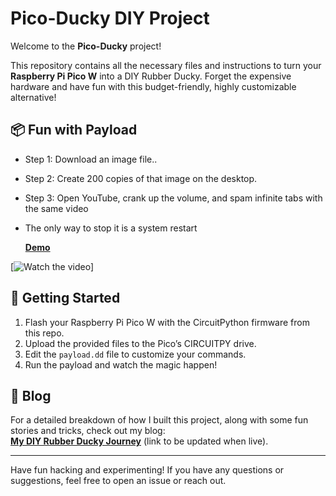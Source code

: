 # Pico-Ducky DIY Project

Welcome to the **Pico-Ducky** project! 

This repository contains all the necessary files and instructions to turn your **Raspberry Pi Pico W** into a DIY Rubber Ducky. Forget the expensive hardware and have fun with this budget-friendly, highly customizable alternative!

## 📦 Fun with Payload
- Step 1: Download an image file..
- Step 2: Create 200 copies of that image on the desktop.
- Step 3: Open YouTube, crank up the volume, and spam infinite tabs with the same video
- The only way to stop it is a system restart

  **[Demo](https://youtu.be/1jiClD-XB6o#)**

[![Watch the video](https://img.youtube.com/vi/1jiClD-XB6o/0.jpg)]
  

## 🚀 Getting Started
1. Flash your Raspberry Pi Pico W with the CircuitPython firmware from this repo.
2. Upload the provided files to the Pico’s CIRCUITPY drive.
3. Edit the `payload.dd` file to customize your commands.
4. Run the payload and watch the magic happen!

## 📄 Blog
For a detailed breakdown of how I built this project, along with some fun stories and tricks, check out my blog:  
**[My DIY Rubber Ducky Journey](#)** (link to be updated when live).

---

Have fun hacking and experimenting! If you have any questions or suggestions, feel free to open an issue or reach out. 


